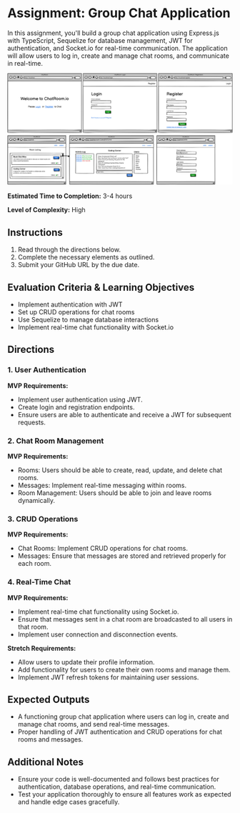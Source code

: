 # Assignment: Group Chat Application

In this assignment, you'll build a group chat application using Express.js with TypeScript, Sequelize for database management, JWT for authentication, and Socket.io for real-time communication. The application will allow users to log in, create and manage chat rooms, and communicate in real-time.

![Wireframe](../10%20-%20Assets/ChatRoomwithbe.png)

**Estimated Time to Completion:** 3-4 hours

**Level of Complexity:** High

## Instructions

1. Read through the directions below.
2. Complete the necessary elements as outlined.
3. Submit your GitHub URL by the due date.

## Evaluation Criteria & Learning Objectives

- Implement authentication with JWT
- Set up CRUD operations for chat rooms
- Use Sequelize to manage database interactions
- Implement real-time chat functionality with Socket.io

## Directions

### 1. User Authentication

**MVP Requirements:**

- Implement user authentication using JWT.
- Create login and registration endpoints.
- Ensure users are able to authenticate and receive a JWT for subsequent requests.

### 2. Chat Room Management

**MVP Requirements:**

- Rooms: Users should be able to create, read, update, and delete chat rooms.
- Messages: Implement real-time messaging within rooms.
- Room Management: Users should be able to join and leave rooms dynamically.

### 3. CRUD Operations

**MVP Requirements:**

- Chat Rooms: Implement CRUD operations for chat rooms.
- Messages: Ensure that messages are stored and retrieved properly for each room.

### 4. Real-Time Chat

**MVP Requirements:**

- Implement real-time chat functionality using Socket.io.
- Ensure that messages sent in a chat room are broadcasted to all users in that room.
- Implement user connection and disconnection events.

**Stretch Requirements:**

- Allow users to update their profile information.
- Add functionality for users to create their own rooms and manage them.
- Implement JWT refresh tokens for maintaining user sessions.

## Expected Outputs

- A functioning group chat application where users can log in, create and manage chat rooms, and send real-time messages.
- Proper handling of JWT authentication and CRUD operations for chat rooms and messages.

## Additional Notes

- Ensure your code is well-documented and follows best practices for authentication, database operations, and real-time communication.
- Test your application thoroughly to ensure all features work as expected and handle edge cases gracefully.
